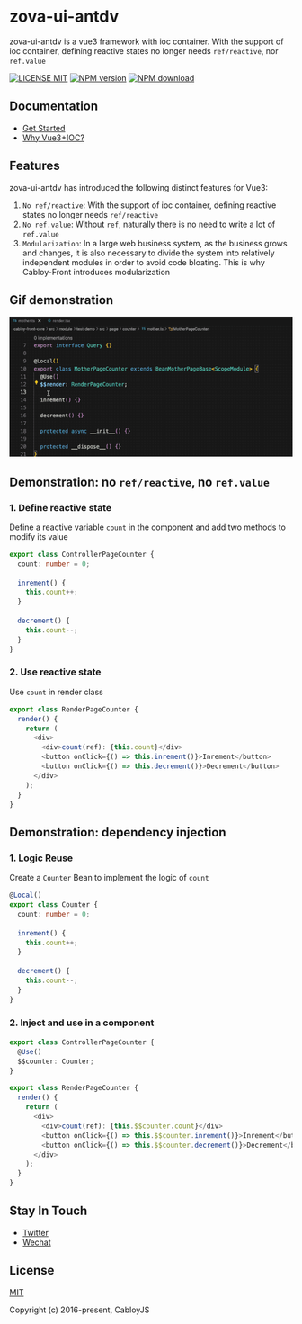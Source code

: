 # zova-ui-antdv

zova-ui-antdv is a vue3 framework with ioc container. With the support of ioc container, defining reactive states no longer needs `ref/reactive`, nor `ref.value`

[![LICENSE MIT][license-image]][license-url]
[![NPM version][npm-image]][npm-url]
[![NPM download][download-image]][download-url]

[license-image]: https://img.shields.io/badge/license-MIT-blue.svg
[license-url]: https://github.com/cabloy/zova/blob/master/LICENSE
[npm-image]: https://img.shields.io/npm/v/zova-ui-antdv.svg?style=flat-square
[npm-url]: https://npmjs.com/package/zova-ui-antdv
[download-image]: https://img.shields.io/npm/dm/zova-ui-antdv?color=orange&label=npm%20downloads
[download-url]: https://npmjs.com/package/zova-ui-antdv

## Documentation

- [Get Started](https://front.cabloy.com/guide/start/introduction.html)
- [Why Vue3+IOC?](https://front.cabloy.com/guide/start/why.html)

## Features

zova-ui-antdv has introduced the following distinct features for Vue3:

1. `No ref/reactive`: With the support of ioc container, defining reactive states no longer needs `ref/reactive`
2. `No ref.value`: Without `ref`, naturally there is no need to write a lot of `ref.value`
3. `Modularization`: In a large web business system, as the business grows and changes, it is also necessary to divide the system into relatively independent modules in order to avoid code bloating. This is why Cabloy-Front introduces modularization

## Gif demonstration

![No ref/reactive](../zova-docs/assets/img/state-no-ref-reactive.gif)

## Demonstration: no `ref/reactive`, no `ref.value`

### 1. Define reactive state

Define a reactive variable `count` in the component and add two methods to modify its value

```typescript
export class ControllerPageCounter {
  count: number = 0;

  inrement() {
    this.count++;
  }

  decrement() {
    this.count--;
  }
}
```

### 2. Use reactive state

Use `count` in render class

```typescript
export class RenderPageCounter {
  render() {
    return (
      <div>
        <div>count(ref): {this.count}</div>
        <button onClick={() => this.inrement()}>Inrement</button>
        <button onClick={() => this.decrement()}>Decrement</button>
      </div>
    );
  }
}
```

## Demonstration: dependency injection

### 1. Logic Reuse

Create a `Counter` Bean to implement the logic of `count`

```typescript
@Local()
export class Counter {
  count: number = 0;

  inrement() {
    this.count++;
  }

  decrement() {
    this.count--;
  }
}
```

### 2. Inject and use in a component

```typescript
export class ControllerPageCounter {
  @Use()
  $$counter: Counter;
}
```

```typescript
export class RenderPageCounter {
  render() {
    return (
      <div>
        <div>count(ref): {this.$$counter.count}</div>
        <button onClick={() => this.$$counter.inrement()}>Inrement</button>
        <button onClick={() => this.$$counter.decrement()}>Decrement</button>
      </div>
    );
  }
}
```

## Stay In Touch

- [Twitter](https://twitter.com/zhennann2024)
- [Wechat](../zova-docs/zh/assets/img/wx-zhennann.jpg)

## License

[MIT](./LICENSE)

Copyright (c) 2016-present, CabloyJS
